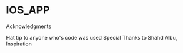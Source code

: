 # IOS_APP


Acknowledgments

Hat tip to anyone who's code was used
Special Thanks to Shahd Albu,
Inspiration
